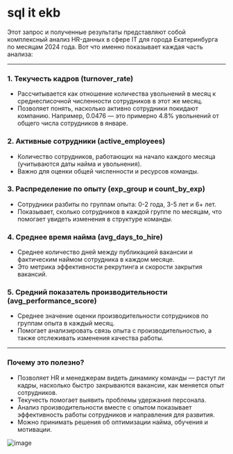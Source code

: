 # sql it ekb

Этот запрос и полученные результаты представляют собой комплексный анализ HR-данных в сфере IT для города Екатеринбурга по месяцам 2024 года. Вот что именно показывает каждая часть анализа:

---

### 1. Текучесть кадров (turnover\_rate)

* Рассчитывается как отношение количества увольнений в месяц к среднесписочной численности сотрудников в этот же месяц.
* Позволяет понять, насколько активно сотрудники покидают компанию. Например, 0.0476 — это примерно 4.8% увольнений от общего числа сотрудников в январе.

### 2. Активные сотрудники (active\_employees)

* Количество сотрудников, работающих на начало каждого месяца (учитываются даты найма и увольнения).
* Важно для оценки общей численности и ресурсов команды.

### 3. Распределение по опыту (exp\_group и count\_by\_exp)

* Сотрудники разбиты по группам опыта: 0-2 года, 3-5 лет и 6+ лет.
* Показывает, сколько сотрудников в каждой группе по месяцам, что помогает увидеть изменения в структуре команды.

### 4. Среднее время найма (avg\_days\_to\_hire)

* Среднее количество дней между публикацией вакансии и фактическим наймом сотрудника в каждом месяце.
* Это метрика эффективности рекрутинга и скорости закрытия вакансий.

### 5. Средний показатель производительности (avg\_performance\_score)

* Среднее значение оценки производительности сотрудников по группам опыта в каждый месяц.
* Помогает анализировать связь опыта с производительностью, а также отслеживать изменения качества работы.

---

### Почему это полезно?

* Позволяет HR и менеджерам видеть динамику команды — растут ли кадры, насколько быстро закрываются вакансии, как меняется опыт сотрудников.
* Текучесть помогает выявить проблемы удержания персонала.
* Анализ производительности вместе с опытом показывает эффективность работы сотрудников и направления для развития.
* Можно принимать решения об оптимизации найма, обучения и мотивации.

![image](https://github.com/user-attachments/assets/9380a868-1426-42bc-856b-f2338f035625)

